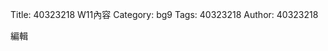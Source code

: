 Title: 40323218 W11內容
Category: bg9
Tags: 40323218
Author: 40323218

<!-- PELICAN_END_SUMMARY -->

編輯